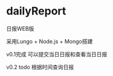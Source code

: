dailyReport
===========

日报WEB版

采用Lungo + Node.js + Mongo搭建


v0.1完成
  可以提交当日日报和查看当日日报
  
v0.2 todo
  根据时间查询日报

